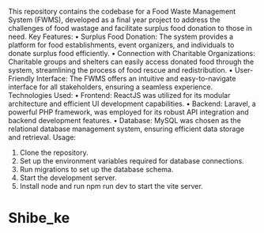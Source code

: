This repository contains the codebase for a Food Waste Management System (FWMS), developed as a final year project to address the challenges of food wastage and facilitate surplus food donation to those in need.
Key Features:
•	Surplus Food Donation: The system provides a platform for food establishments, event organizers, and individuals to donate surplus food efficiently.
•	Connection with Charitable Organizations: Charitable groups and shelters can easily access donated food through the system, streamlining the process of food rescue and redistribution.
•	User-Friendly Interface: The FWMS offers an intuitive and easy-to-navigate interface for all stakeholders, ensuring a seamless experience.
Technologies Used:
•	Frontend: ReactJS was utilized for its modular architecture and efficient UI development capabilities.
•	Backend: Laravel, a powerful PHP framework, was employed for its robust API integration and backend development features.
•	Database: MySQL was chosen as the relational database management system, ensuring efficient data storage and retrieval.
Usage:
1.	Clone the repository.
2.	Set up the environment variables required for database connections.
3.	Run migrations to set up the database schema.
4.	Start the development server.
5.	Install node and run npm run dev to start the vite server.

# Shibe_ke
